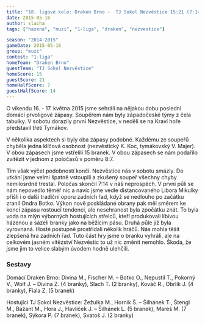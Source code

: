 ```yaml
---
title: "18. ligové kolo: Draken Brno -  TJ Sokol Nezvěstice 15:21 (7:14)"
date: 2015-05-16
author: slacha
tags: ["hazena", "muzi", "1-liga", "draken", "nezvestice"]

season: "2014-2015"
gameDate: 2015-05-16
group: "muzi"
contest: "1-liga"
homeTeam: "Draken Brno"
guestTeam: "TJ Sokol Nezvěstice"
homeScore: 15
guestScore: 21
homeHalfScore: 7
guestHalfScore: 14
---
```


O víkendu 16. - 17. května 2015 jsme sehráli na nějakou dobu poslední domácí prvoligové zápasy. Soupěřem nám byly západočeské týmy z čela tabulky. V sobotu dorazily první Nezvěstice, v neděli se na Kraví hoře představil třetí Tymákov.

V několika aspektech si byly oba zápasy podobné. Každému ze soupeřů chyběla jedna klíčová osobnost (nezvěstický K. Koc, tymákovský V. Majer). V obou zápasech jsme vstřelili 15 branek. V obou zápasech se nám podařilo zvítězit v jednom z poločasů v poměru 8:7.

Tím však výčet podobností končí. Nezvěstice nás v sobotu smázly. Do utkání jsme velmi špatně vstoupili a zkušený soupeř všechny chyby nemilosrdně trestal. Poločas skončil 7:14 v náš neprospěch. V první půli se nám nepovedlo těméř nic a navíc jsme vedle distancovaného Libora Mikulky přišli i o další tradiční oporu zadních řad, když se nedlouho po začátku zranil Ondra Botko. Výkon nově poskládané obrany pak měl směrem ke konci zápasu rostoucí tendenci, ale nesehranost byla zpočátku znát. To byla voda na mlýn výborných hostujících střelců, kteří produkovali líbivou házenou a sázeli branky jako na běžícím pásu. Druhá půle již byla vyrovnaná. Hosté postupně prostřídali několik hráčů. Nás mohla těšit zlepšená hra zadních řad. Tuto část hry jsme o branku vyhráli, ale na celkovém jasném vítězství Nezvěstic to už nic změnit nemohlo. Škoda, že jsme jim to velice slabým úvodem hodně ulehčili. 

### Sestavy

Domácí Draken Brno: Divina M., Fischer M. – Botko O., Nepustil T., Pokorný V., Wolf J. – Divina Z. (4 branky), Slach T. (2 branky), Kováč R., Obrlík J. (4 branky), Fiala Z. (5 branek)

Hostující TJ Sokol Nezvěstice: Žežulka M., Horník Š. – Šilhánek T., Štengl M., Bažant M., Hora J., Havlíček J. – Šilhánek L. (5 branek), Mareš M. (7 branek), Sýkora P. (7 branek), Svatoš J. (2 branky)
